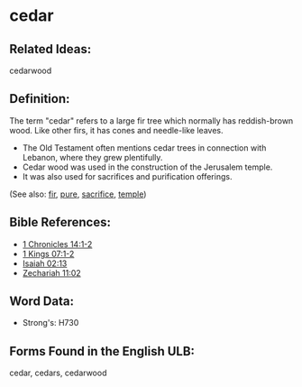 # cedar

## Related Ideas:

cedarwood

## Definition:

The term "cedar" refers to a large fir tree which normally has reddish-brown wood. Like other firs, it has cones and needle-like leaves.

* The Old Testament often mentions cedar trees in connection with Lebanon, where they grew plentifully.
* Cedar wood was used in the construction of the Jerusalem temple.
* It was also used for sacrifices and purification offerings.

(See also: [fir](../other/fir.md), [pure](../kt/purify.md), [sacrifice](../other/sacrifice.md), [temple](../kt/temple.md))

## Bible References:

* [1 Chronicles 14:1-2](rc://en/tn/help/1ch/14/01)
* [1 Kings 07:1-2](rc://en/tn/help/1ki/07/01)
* [Isaiah 02:13](rc://en/tn/help/isa/02/13)
* [Zechariah 11:02](rc://en/tn/help/zec/11/02)

## Word Data:

* Strong's: H730

## Forms Found in the English ULB:

cedar, cedars, cedarwood

